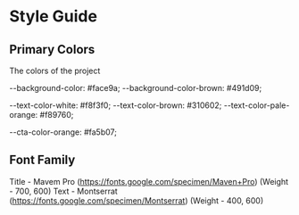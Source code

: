 # Style Guide

## Primary Colors

The colors of the project

--background-color: #face9a;
--background-color-brown: #491d09;

--text-color-white: #f8f3f0;
--text-color-brown: #310602;
--text-color-pale-orange: #f89760;

--cta-color-orange: #fa5b07;

## Font Family

Title - Mavem Pro (https://fonts.google.com/specimen/Maven+Pro) (Weight - 700, 600)
Text - Montserrat (https://fonts.google.com/specimen/Montserrat) (Weight - 400, 600)
